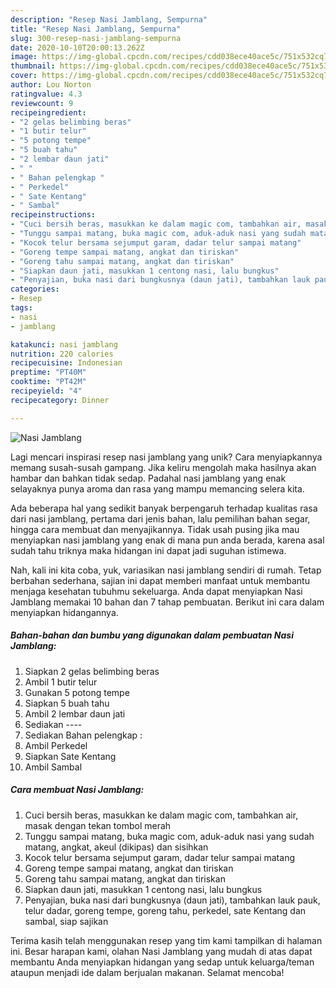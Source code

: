 ```yaml
---
description: "Resep Nasi Jamblang, Sempurna"
title: "Resep Nasi Jamblang, Sempurna"
slug: 300-resep-nasi-jamblang-sempurna
date: 2020-10-10T20:00:13.262Z
image: https://img-global.cpcdn.com/recipes/cdd038ece40ace5c/751x532cq70/nasi-jamblang-foto-resep-utama.jpg
thumbnail: https://img-global.cpcdn.com/recipes/cdd038ece40ace5c/751x532cq70/nasi-jamblang-foto-resep-utama.jpg
cover: https://img-global.cpcdn.com/recipes/cdd038ece40ace5c/751x532cq70/nasi-jamblang-foto-resep-utama.jpg
author: Lou Norton
ratingvalue: 4.3
reviewcount: 9
recipeingredient:
- "2 gelas belimbing beras"
- "1 butir telur"
- "5 potong tempe"
- "5 buah tahu"
- "2 lembar daun jati"
- " "
- " Bahan pelengkap "
- " Perkedel"
- " Sate Kentang"
- " Sambal"
recipeinstructions:
- "Cuci bersih beras, masukkan ke dalam magic com, tambahkan air, masak dengan tekan tombol merah"
- "Tunggu sampai matang, buka magic com, aduk-aduk nasi yang sudah matang, angkat, akeul (dikipas) dan sisihkan"
- "Kocok telur bersama sejumput garam, dadar telur sampai matang"
- "Goreng tempe sampai matang, angkat dan tiriskan"
- "Goreng tahu sampai matang, angkat dan tiriskan"
- "Siapkan daun jati, masukkan 1 centong nasi, lalu bungkus"
- "Penyajian, buka nasi dari bungkusnya (daun jati), tambahkan lauk pauk, telur dadar, goreng tempe, goreng tahu, perkedel, sate Kentang dan sambal, siap sajikan"
categories:
- Resep
tags:
- nasi
- jamblang

katakunci: nasi jamblang 
nutrition: 220 calories
recipecuisine: Indonesian
preptime: "PT40M"
cooktime: "PT42M"
recipeyield: "4"
recipecategory: Dinner

---
```



![Nasi Jamblang](https://img-global.cpcdn.com/recipes/cdd038ece40ace5c/751x532cq70/nasi-jamblang-foto-resep-utama.jpg)

Lagi mencari inspirasi resep nasi jamblang yang unik? Cara menyiapkannya memang susah-susah gampang. Jika keliru mengolah maka hasilnya akan hambar dan bahkan tidak sedap. Padahal nasi jamblang yang enak selayaknya punya aroma dan rasa yang mampu memancing selera kita.

Ada beberapa hal yang sedikit banyak berpengaruh terhadap kualitas rasa dari nasi jamblang, pertama dari jenis bahan, lalu pemilihan bahan segar, hingga cara membuat dan menyajikannya. Tidak usah pusing jika mau menyiapkan nasi jamblang yang enak di mana pun anda berada, karena asal sudah tahu triknya maka hidangan ini dapat jadi suguhan istimewa.




Nah, kali ini kita coba, yuk, variasikan nasi jamblang sendiri di rumah. Tetap berbahan sederhana, sajian ini dapat memberi manfaat untuk membantu menjaga kesehatan tubuhmu sekeluarga. Anda dapat menyiapkan Nasi Jamblang memakai 10 bahan dan 7 tahap pembuatan. Berikut ini cara dalam menyiapkan hidangannya.

<!--inarticleads1-->

##### Bahan-bahan dan bumbu yang digunakan dalam pembuatan Nasi Jamblang:

1. Siapkan 2 gelas belimbing beras
1. Ambil 1 butir telur
1. Gunakan 5 potong tempe
1. Siapkan 5 buah tahu
1. Ambil 2 lembar daun jati
1. Sediakan  ----
1. Sediakan  Bahan pelengkap :
1. Ambil  Perkedel
1. Siapkan  Sate Kentang
1. Ambil  Sambal




<!--inarticleads2-->

##### Cara membuat Nasi Jamblang:

1. Cuci bersih beras, masukkan ke dalam magic com, tambahkan air, masak dengan tekan tombol merah
1. Tunggu sampai matang, buka magic com, aduk-aduk nasi yang sudah matang, angkat, akeul (dikipas) dan sisihkan
1. Kocok telur bersama sejumput garam, dadar telur sampai matang
1. Goreng tempe sampai matang, angkat dan tiriskan
1. Goreng tahu sampai matang, angkat dan tiriskan
1. Siapkan daun jati, masukkan 1 centong nasi, lalu bungkus
1. Penyajian, buka nasi dari bungkusnya (daun jati), tambahkan lauk pauk, telur dadar, goreng tempe, goreng tahu, perkedel, sate Kentang dan sambal, siap sajikan




Terima kasih telah menggunakan resep yang tim kami tampilkan di halaman ini. Besar harapan kami, olahan Nasi Jamblang yang mudah di atas dapat membantu Anda menyiapkan hidangan yang sedap untuk keluarga/teman ataupun menjadi ide dalam berjualan makanan. Selamat mencoba!
